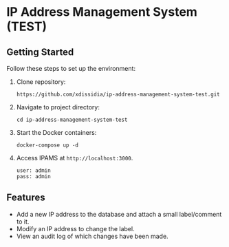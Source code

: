 # IP Address Management System (TEST)

## Getting Started

Follow these steps to set up the environment:

1. Clone repository:
    ```
    https://github.com/xdissidia/ip-address-management-system-test.git
    ```
2. Navigate to project directory:
    ```
    cd ip-address-management-system-test
    ```
3. Start the Docker containers:
    ```
    docker-compose up -d
    ```
5. Access IPAMS at `http://localhost:3000`.
    ```
    user: admin
    pass: admin
    ```

## Features

- Add a new IP address to the database and attach a small label/comment to it.
- Modify an IP address to change the label.
- View an audit log of which changes have been made.